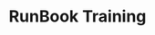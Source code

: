 ---
title:  "RunBook Training"
permalink: /trainings/
layout: trainings
author_profile: false
sidebar:
  title: ""
  nav: content-nav
header:
    overlay_image: /assets/images/header-images/training2.jpg
    overlay_filter: 0.25 # same as adding an opacity of 0.5 to a black background
# header:
#     image: /assets/images/header-images/training2.jpg
classes: wide
---
